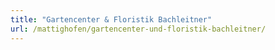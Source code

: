 ```yaml
---
title: "Gartencenter & Floristik Bachleitner"
url: /mattighofen/gartencenter-und-floristik-bachleitner/
---
```

